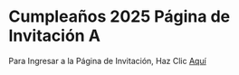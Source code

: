 # Cumpleaños 2025 Página de Invitación A
Para Ingresar a la Página de Invitación, Haz Clic [Aquí](https://miolakesanto.github.io/cumple12-a-25/)
